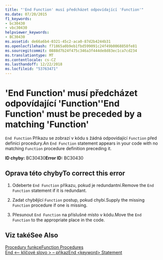 ```yaml
---
title: "'End Function' musí předcházet odpovídající 'Function'"
ms.date: 07/20/2015
f1_keywords:
- bc30430
- vbc30430
helpviewer_keywords:
- BC30430
ms.assetid: de66a6b4-0321-45c2-aca0-87d2b4244b31
ms.openlocfilehash: f71865a0b9eb1fbd599091c24f49b0068858fe81
ms.sourcegitcommit: 0888d7b24f475c346a3f444de8d83ec1ca7cd234
ms.translationtype: MT
ms.contentlocale: cs-CZ
ms.lasthandoff: 12/22/2018
ms.locfileid: "53763471"
---
```

# <a name="end-function-must-be-preceded-by-a-matching-function"></a><span data-ttu-id="f4e6e-102">'End Function' musí předcházet odpovídající 'Function'</span><span class="sxs-lookup"><span data-stu-id="f4e6e-102">'End Function' must be preceded by a matching 'Function'</span></span>
<span data-ttu-id="f4e6e-103">`End Function` Příkazu se zobrazí v kódu s žádná odpovídající `Function` před definici procedury.</span><span class="sxs-lookup"><span data-stu-id="f4e6e-103">An `End Function` statement appears in your code with no matching `Function` procedure definition preceding it.</span></span>  
  
 <span data-ttu-id="f4e6e-104">**ID chyby:** BC30430</span><span class="sxs-lookup"><span data-stu-id="f4e6e-104">**Error ID:** BC30430</span></span>  
  
## <a name="to-correct-this-error"></a><span data-ttu-id="f4e6e-105">Oprava této chyby</span><span class="sxs-lookup"><span data-stu-id="f4e6e-105">To correct this error</span></span>  
  
1.  <span data-ttu-id="f4e6e-106">Odeberte `End Function` příkazu, pokud je redundantní.</span><span class="sxs-lookup"><span data-stu-id="f4e6e-106">Remove the `End Function` statement if it is redundant.</span></span>  
  
2.  <span data-ttu-id="f4e6e-107">Zadat chybějící `Function` postup, pokud chybí.</span><span class="sxs-lookup"><span data-stu-id="f4e6e-107">Supply the missing `Function` procedure if one is missing.</span></span>  
  
3.  <span data-ttu-id="f4e6e-108">Přesunout `End Function` na příslušné místo v kódu.</span><span class="sxs-lookup"><span data-stu-id="f4e6e-108">Move the `End Function` to the appropriate place in the code.</span></span>  
  
## <a name="see-also"></a><span data-ttu-id="f4e6e-109">Viz také</span><span class="sxs-lookup"><span data-stu-id="f4e6e-109">See Also</span></span>  
 [<span data-ttu-id="f4e6e-110">Procedury funkce</span><span class="sxs-lookup"><span data-stu-id="f4e6e-110">Function Procedures</span></span>](../../visual-basic/programming-guide/language-features/procedures/function-procedures.md)  
 [<span data-ttu-id="f4e6e-111">End \<– klíčové slovo > – příkaz</span><span class="sxs-lookup"><span data-stu-id="f4e6e-111">End \<keyword> Statement</span></span>](../../visual-basic/language-reference/statements/end-keyword-statement.md)
